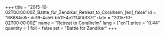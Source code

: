 +++
title = "2015-10-02T00:00:00Z_Battle_for_Zendikar_Retreat_to_Coralhelm_[en]_false"
id = "68684c8e-dc19-4a56-b511-4e21140b137f"
date = "2015-10-02T00:00:00Z"
name = "Retreat to Coralhelm"
lang = ["en"]
price = "0.44"
quantity = 1
foil = false
set = "Battle for Zendikar"
+++
